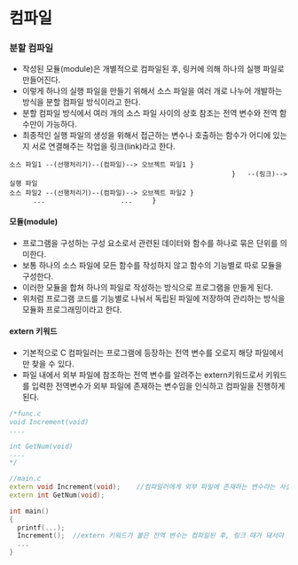 컴파일
==
### 분할 컴파일
* 작성된 모듈(module)은 개별적으로 컴파일된 후, 링커에 의해 하나의 실행 파일로 만들어진다.
* 이렇게 하나의 실행 파일을 만들기 위해서 소스 파일을 여러 개로 나누어 개발하는 방식을 분할 컴파일 방식이라고 한다.
* 분할 컴파일 방식에서 여러 개의 소스 파일 사이의 상호 참조는 전역 변수와 전역 함수만이 가능하다.
* 최종적인 실행 파일의 생성을 위해서 접근하는 변수나 호출하는 함수가 어디에 있는지 서로 연결해주는 작업을 링크(link)라고 한다.
```
소스 파일1 --(선행처리기)--(컴파일)--> 오브젝트 파일1	}
                                                        }	--(링크)-->	실행 파일
소스 파일2 --(선행처리기)--(컴파일)--> 오브젝트 파일2	}  
      ...					...     }
```

#### 모듈(module)
* 프로그램을 구성하는 구성 요소로서 관련된 데이터와 함수를 하나로 묶은 단위를 의미한다.
* 보통 하나의 소스 파일에 모든 함수를 작성하지 않고 함수의 기능별로 따로 모듈을 구성한다.
* 이러한 모듈을 합쳐 하나의 파일로 작성하는 방식으로 프로그램을 만들게 된다.
* 위처럼 프로그램 코드를 기능별로 나눠서 독립된 파일에 저장하여 관리하는 방식을 모듈화 프로그래밍이라고 한다.

#### extern 키워드
* 기본적으로 C 컴파일러는 프로그램에 등장하는 전역 변수를 오로지 해당 파일에서만 찾을 수 있다.
* 파일 내에서 외부 파일에 참조하는 전역 변수를 알려주는 extern키워드로서 키워드를 입력한 전역변수가 외부 파일에 존재하는 변수임을 인식하고 컴파일을 진행하게 된다.	

```cpp
/*func.c
void Increment(void)
....

int GetNum(void)
....
*/

//main.c
extern void Increment(void);	//컴파일러에게 외부 파일에 존재하는 변수라는 사실을 따로 알려줘야 하기 때문에 키워드를 사용해 다시 한 번 변수 선언
extern int GetNum(void);

int main()
{
  printf(...);
  Increment();	//extern 키워드가 붙은 전역 변수는 컴파일된 후, 링크 때가 돼서야 실제로 연결
  ...
}
```














